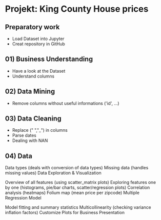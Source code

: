 # Projekt: King County House prices

## Preparatory work 
- Load Dataset into Jupyter
- Creat repository in GitHub

## 01) Business Understanding
- Have a look at the Dataset
- Understand columns

## 02) Data Mining
- Remove columns without useful informations ('id', ...)

## 03) Data Cleaning
- Replace (" ","_") in columns
- Parse dates
- Dealing with NAN

## 04) Data 


Data types (deals with conversion of data types)
Missing data (handles missing values)
Data Exploration & Visualization

Overview of all features (using scatter_matrix plots)
Exploring features one by one (histograms, pie/bar charts, scatter/regression plots)
Correlation analysis (heatmaps)
Folium map (mean price per zipcode)
Multiple Regression Model

Model fitting and summary statistics
Multicollinearity (checking variance inflation factors)
Customize Plots for Business Presentation
